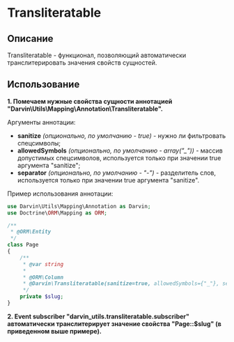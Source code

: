 Transliteratable
================

## Описание

Transliteratable - функционал, позволяющий автоматически транслитерировать значения свойств сущностей.

## Использование

**1. Помечаем нужные свойства сущности аннотацией "Darvin\Utils\Mapping\Annotation\Transliteratable".**

Аргументы аннотации:

- **sanitize** *(опционально, по умолчанию - true)* - нужно ли фильтровать спецсимволы;
- **allowedSymbols** *(опционально, по умолчанию - array("_"))* - массив допустимых спецсимволов, используется только
 при значении true аргумента "sanitize";
- **separator** *(опционально, по умолчанию - "-")* - разделитель слов, используется только при значении true аргумента
 "sanitize".

Пример использования аннотации:

```php
use Darvin\Utils\Mapping\Annotation as Darvin;
use Doctrine\ORM\Mapping as ORM;

/**
 * @ORM\Entity
 */
class Page
{
    /**
     * @var string
     *
     * @ORM\Column
     * @Darvin\Transliteratable(sanitize=true, allowedSymbols={"_"}, separator="-")
     */
    private $slug;
}
```

**2. Event subscriber "darvin_utils.transliteratable.subscriber" автоматически транслитерирует значение
 свойства "Page::$slug" (в приведенном выше примере).**
